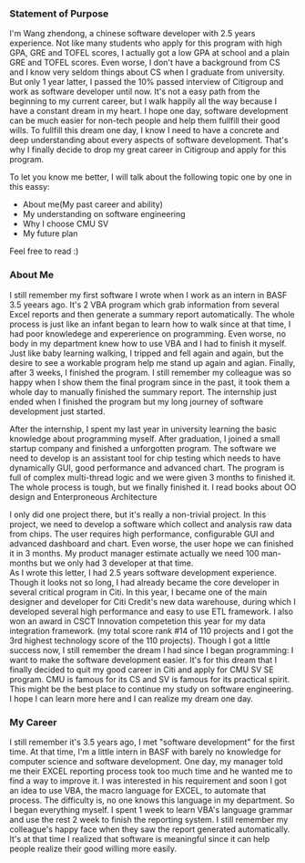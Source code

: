### Statement of Purpose
I'm Wang zhendong, a chinese software developer with 2.5 years experience. Not like many students who apply for this program with high GPA, GRE and TOFEL scores, I actually got a low GPA at school and a plain GRE and TOFEL scores. Even worse, I don't have a background from CS and I know very seldom things about CS when I graduate from university. But only 1 year latter, I passed the 10% passed interview of Citigroup and work as software developer until now. It's not a easy path from the beginning to my current career, but I walk happily all the way because I have a constant dream in my heart. I hope one day, software development can be much easier for non-tech people and help them fullfill their good wills. To fullfill this dream one day, I know I need to have a concrete and deep understanding about every aspects of software development. That's why I finally decide to drop my great career in Citigroup and apply for this program. 

To let you know me better, I will talk about the following topic one by one in this eassy:
* About me(My past career and ability)
* My understanding on software engineering
* Why I choose CMU SV
* My future plan

Feel free to read :)
 

### About Me
I still remember my first software I wrote when I work as an intern in BASF 3.5 yeears ago. It's 2 VBA program which grab information from several Excel reports and then generate a summary report  automatically. The whole process is just like an infant began to learn how to walk since at that time, I had poor knowledege and expererience on programming. Even worse, no body in my department knew how to use VBA and I had to finish it myself. Just like baby learning walking, I tripped and fell again and again, but the desire to see a workable program help me stand up again and agian. Finally, after 3 weeks, I finished the program. I still remember my colleague was so happy when I show them the final program since in the past, it took them a whole day to manually finished the summary report. The internship just ended when I finished the program but my long journey of software development just started.

After the internship, I spent my last year in university learning the basic knowledge about programming myself. After graduation, I joined a small startup company and finished a unforgotten program. The software we need to develop is an assistant tool for chip testing which needs to have dynamically GUI, good performance  and advanced chart. The program is full of complex multi-thread logic and we were given 3 months to finished it. The whole process is tough, but we finally finished it. I read books about OO design and Enterproneous Architecture 


I only did one project there, but it's really a non-trivial project. In this project, we need to develop a software which collect and analysis raw data from chips. The user requires high performance, configurable GUI and advanced dashboard and chart. Even worse, the user hope we can finished it in 3 months. My product manager estimate actually we need 100 man-months but we only had 3 developer at that time.  
As I wrote this letter, I had 2.5 years software development experience. Though it looks not so long, I had already became the core developer in several critical program in Citi.  In this year, I became one of the main designer and developer for Citi Credit's new data warehouse, during which I developed several high performance and easy to use ETL framework. I also won an award in CSCT Innovation competetion this year for my data integration framework. (my total score rank #14 of 110 projects and I got the 3rd highest technology score of the 110 projects). Though I got a little success now, I still remember the dream I had since I began programming: I want to make the software development easier. It's for this dream that I finally decided to quit my good career in Citi and apply for CMU SV SE program. CMU is famous for its CS and SV is famous for its practical spirit. This might be the best place to continue my study on software engineering. I hope I can learn more here and I can realize my dream one day.



### My Career
I still remember it's 3.5 years ago, I met "software development" for the first time. At that time, I'm a little intern in BASF with barely no knowledge for computer science and software development. One day, my manager told me their EXCEL reporting process took too much time and he wanted me to find a way to improve it. I was interested in his requirement and soon I got an idea to use VBA, the macro language for EXCEL, to automate that process. The difficulty is, no one knows this language in my department. So I began everything myself. I spent 1 week to learn VBA's language grammar and use the rest 2 week to finish the reporting system. I still remember my colleague's happy face when they saw the report generated automatically. It's at that time I realized that software is meaningful since it can help people realize their good willing more easily.
